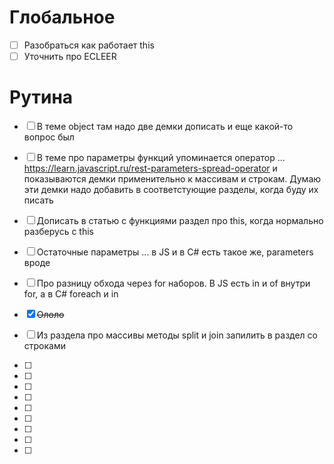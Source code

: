 # Глобальное

- [ ] Разобраться как работает this
- [ ] Уточнить про ECLEER

# Рутина

- [ ] В теме object там надо две демки дописать и еще какой-то вопрос был

- [ ] В теме про параметры функций упоминается оператор ...
https://learn.javascript.ru/rest-parameters-spread-operator
и показываются демки применительно к массивам и строкам.
Думаю эти демки надо добавить в соответстующие разделы, когда буду их писать

- [ ] Дописать в статью с функциями раздел про this, когда нормально разберусь с this

- [ ] Остаточные параметры ... в JS и в C# есть такое же, parameters вроде
- [ ] Про разницу обхода через for наборов. В JS есть in и of внутри for, а в C# foreach и in

- [x] ~~Ололо~~

- [ ] Из раздела про массивы методы split и join запилить в раздел со строками

- [ ] 

- [ ] 

- [ ] 

- [ ] 

- [ ] 

- [ ] 

- [ ] 

- [ ] 

- [ ] 